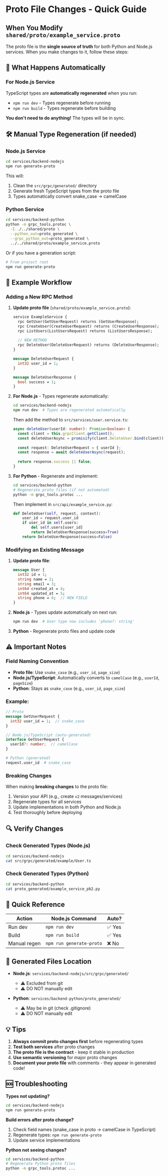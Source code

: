 # Proto File Changes - Quick Guide

## When You Modify `shared/proto/example_service.proto`

The proto file is the **single source of truth** for both Python and Node.js services. When you make changes to it, follow these steps:

## 🔄 What Happens Automatically

### For Node.js Service
TypeScript types are **automatically regenerated** when you run:
- `npm run dev` - Types regenerate before running
- `npm run build` - Types regenerate before building

**You don't need to do anything!** The types will be in sync.

## 🛠️ Manual Type Regeneration (if needed)

### Node.js Service

```bash
cd services/backend-nodejs
npm run generate-proto
```

This will:
1. Clean the `src/grpc/generated/` directory
2. Generate fresh TypeScript types from the proto file
3. Types automatically convert snake_case → camelCase

### Python Service

```bash
cd services/backend-python
python -m grpc_tools.protoc \
  -I../../shared/proto \
  --python_out=proto_generated \
  --grpc_python_out=proto_generated \
  ../../shared/proto/example_service.proto
```

Or if you have a generation script:
```bash
# From project root
npm run generate-proto
```

## 📝 Example Workflow

### Adding a New RPC Method

1. **Update proto file** (`shared/proto/example_service.proto`):
   ```protobuf
   service ExampleService {
     rpc GetUser(GetUserRequest) returns (GetUserResponse);
     rpc CreateUser(CreateUserRequest) returns (CreateUserResponse);
     rpc ListUsers(ListUsersRequest) returns (ListUsersResponse);
     
     // NEW METHOD
     rpc DeleteUser(DeleteUserRequest) returns (DeleteUserResponse);
   }
   
   message DeleteUserRequest {
     int32 user_id = 1;
   }
   
   message DeleteUserResponse {
     bool success = 1;
   }
   ```

2. **For Node.js** - Types regenerate automatically:
   ```bash
   cd services/backend-nodejs
   npm run dev  # Types are regenerated automatically
   ```
   
   Then add the method to `src/services/user.service.ts`:
   ```typescript
   async deleteUser(userId: number): Promise<boolean> {
     const client = this.grpcClient.getClient();
     const deleteUserAsync = promisify(client.DeleteUser.bind(client));
     
     const request: DeleteUserRequest = { userId };
     const response = await deleteUserAsync(request);
     
     return response.success || false;
   }
   ```

3. **For Python** - Regenerate and implement:
   ```bash
   cd services/backend-python
   # Regenerate proto files (if not automated)
   python -m grpc_tools.protoc ...
   ```
   
   Then implement in `src/api/example_service.py`:
   ```python
   def DeleteUser(self, request, context):
       user_id = request.user_id
       if user_id in self.users:
           del self.users[user_id]
           return DeleteUserResponse(success=True)
       return DeleteUserResponse(success=False)
   ```

### Modifying an Existing Message

1. **Update proto file**:
   ```protobuf
   message User {
     int32 id = 1;
     string name = 2;
     string email = 3;
     int64 created_at = 4;
     int64 updated_at = 5;
     string phone = 6;  // NEW FIELD
   }
   ```

2. **Node.js** - Types update automatically on next run:
   ```bash
   npm run dev  # User type now includes 'phone?: string'
   ```

3. **Python** - Regenerate proto files and update code

## ⚠️ Important Notes

### Field Naming Convention
- **Proto file**: Use `snake_case` (e.g., `user_id`, `page_size`)
- **Node.js/TypeScript**: Automatically converts to `camelCase` (e.g., `userId`, `pageSize`)
- **Python**: Stays as `snake_case` (e.g., `user_id`, `page_size`)

### Example:
```protobuf
// Proto
message GetUserRequest {
  int32 user_id = 1;  // snake_case
}
```

```typescript
// Node.js/TypeScript (auto-generated)
interface GetUserRequest {
  userId?: number;  // camelCase
}
```

```python
# Python (generated)
request.user_id  # snake_case
```

### Breaking Changes
When making **breaking changes** to the proto file:
1. Version your API (e.g., create `v2` messages/services)
2. Regenerate types for all services
3. Update implementations in both Python and Node.js
4. Test thoroughly before deploying

## 🔍 Verify Changes

### Check Generated Types (Node.js)
```bash
cd services/backend-nodejs
cat src/grpc/generated/example/User.ts
```

### Check Generated Types (Python)
```bash
cd services/backend-python
cat proto_generated/example_service_pb2.py
```

## 🚀 Quick Reference

| Action | Node.js Command | Auto? |
|--------|----------------|-------|
| Run dev | `npm run dev` | ✅ Yes |
| Build | `npm run build` | ✅ Yes |
| Manual regen | `npm run generate-proto` | ❌ No |

## 📂 Generated Files Location

- **Node.js**: `services/backend-nodejs/src/grpc/generated/`
  - ⚠️ Excluded from git
  - ⚠️ DO NOT manually edit

- **Python**: `services/backend-python/proto_generated/`
  - ⚠️ May be in git (check .gitignore)
  - ⚠️ DO NOT manually edit

## 💡 Tips

1. **Always commit proto changes first** before regenerating types
2. **Test both services** after proto changes
3. **The proto file is the contract** - keep it stable in production
4. **Use semantic versioning** for major proto changes
5. **Document your proto file** with comments - they appear in generated code!

## 🆘 Troubleshooting

**Types not updating?**
```bash
cd services/backend-nodejs
npm run generate-proto
```

**Build errors after proto change?**
1. Check field names (snake_case in proto → camelCase in TypeScript)
2. Regenerate types: `npm run generate-proto`
3. Update service implementations

**Python not seeing changes?**
```bash
cd services/backend-python
# Regenerate Python proto files
python -m grpc_tools.protoc ...
```
